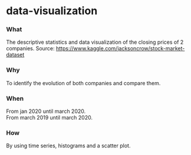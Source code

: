 # data-visualization


### What

The descriptive statistics and data visualization of the closing prices of 2 companies.
Source: https://www.kaggle.com/jacksoncrow/stock-market-dataset

### Why

To identify the evolution of both companies and compare them.

### When 

From jan 2020 until march 2020.  
From march 2019 until march 2020.

### How

By using time series, histograms and a scatter plot.





